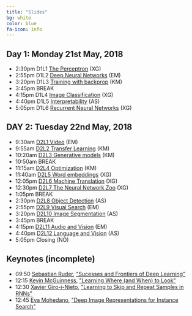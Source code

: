 ```yaml
---
title: "Slides"
bg: white
color: blue
fa-icon: info
---
```


## Day 1: Monday 21st May, 2018

- 2:30pm D1L1 [The Perceptron][D1L1] (XG) 
- 2:55pm D1L2 [Deep Neural Networks][D1L2] (EM)
- 3:20pm D1L3 [Training with backprop][D1L3] (KM)
- 3:45pm BREAK
- 4:15pm D1L4 [Image Classification][D1L4] (XG)
- 4:40pm D1L5 [Interpretability][D1L5] (AS)
- 5:05pm D1L6 [Recurrent Neural Networks][D1L6] (XG) 

## DAY 2: Tuesday 22nd May, 2018

- 9:30am [D2L1 Video][D2L1] (EM) 
- 9:55am [D2L2 Transfer Learning][D2L2] (KM) 
- 10:20am [D2L3 Generative models][D2L3] (KM)
- 10:50am BREAK
- 11:15am [D2L4 Optimization][D2L4] (KM)
- 11:40am [D2L5 Word embeddings][D2L5] (XG)
- 12:05pm [D2L6 Machine Translation][D2L6] (XG)
- 12:30pm [D2L7 The Neural Network Zoo][D2L7] (XG)
- 1:05pm BREAK
- 2:30pm [D2L8 Object Detection][D2L8] (AS)
- 2:55pm [D2L9 Visual Search][D2L9] (EM)
- 3:20pm [D2L10 Image Segmentation][D2L10] (AS)
- 3:45pm BREAK
- 4:15pm [D2L11 Audio and Vision][D2L11] (EM)
- 4:40pm [D2L12 Language and Vision][D2L12] (AS)
- 5:05pm Closing (NO)

[D1L1]: https://github.com/telecombcn-dl/2018-dlmm/raw/master/D1L01_ThePerceptron.pdf
[D1L2]: https://github.com/telecombcn-dl/2018-dlmm/raw/master/D1L02_Deep.pdf
[D1L3]: https://github.com/telecombcn-dl/2018-dlmm/raw/master/D1L03_Backprop.pdf
[D1L4]: https://github.com/telecombcn-dl/2018-dlmm/raw/master/D1L04_ImageNet.pdf
[D1L5]: https://github.com/telecombcn-dl/2018-dlmm/raw/master/D1L05_Visualization.pdf
[D1L6]: https://github.com/telecombcn-dl/2018-dlmm/raw/master/D1L06_RNN.pdf

[D2L1]: https://github.com/telecombcn-dl/2018-dlmm/raw/master/D2L01_Video.pdf
[D2L2]: https://github.com/telecombcn-dl/2018-dlmm/raw/master/D2L02_Transfer.pdf
[D2L3]: https://github.com/telecombcn-dl/2018-dlmm/raw/master/D2L03_Generative.pdf
[D2L4]: https://github.com/telecombcn-dl/2018-dlmm/raw/master/D2L04_Optimization.pdf
[D2L5]: https://github.com/telecombcn-dl/2018-dlmm/raw/master/D2L05_WordEmbeddings.pdf
[D2L6]: https://github.com/telecombcn-dl/2018-dlmm/raw/master/D2L06_ObjectDetection.pdf
[D2L7]: https://github.com/telecombcn-dl/2018-dlmm/raw/master/D2L07_Architectures.pdf
[D2L8]: https://github.com/telecombcn-dl/2018-dlmm/raw/master/D2L08_ObjectDetection.pdf
[D2L9]: https://github.com/telecombcn-dl/2018-dlmm/raw/master/D2L09_Retrieval.pdf
[D2L10]: https://github.com/telecombcn-dl/2018-dlmm/raw/master/D2L10_ImageSegmentation.pdf
[D2L11]: https://github.com/telecombcn-dl/2018-dlmm/raw/master/D2L11_AudioVision.pdf
[D2L12]: https://github.com/telecombcn-dl/2018-dlmm/raw/master/D2L12_LanguageVision.pdf

## Keynotes (incomplete)
- 09:50 [Sebastian Ruder][SebastianRuder], ["Sucesses and Frontiers of Deep Learning"][D1K1]
- 12:15 [Kevin McGuinness][KevinMcGuinness], ["Learning Where (and When) to Look"][D1C1]
- 12:30 [Xavier Giro-i-Nieto][XavierGiro], ["Learning to Skip and Repeat Samples in RNNs"][D1C3]
- 12:45 [Eva Mohedano][EvaMohedano], ["Deep Image Representations for Instance Search"][D1C4]

[SebastianRuder]: http://ruder.io/
[D1K1]: https://github.com/telecombcn-dl/2018-dlmm/raw/master/D1K01_SebastianRuder.pdf
[KevinMcGuinness]: http://www.eeng.dcu.ie/~mcguinne/
[D1C1]: https://github.com/telecombcn-dl/2018-dlmm/raw/master/D1C01_KevinMcGuinness.pdf
[XavierGiro]: https://imatge.upc.edu/web/people/xavier-giro
[D1C3]: https://github.com/telecombcn-dl/2018-dlmm/raw/master/D1C03_XavierGiro.pdf
[EvaMohedano]: https://www.insight-centre.org/users/eva-mohedano
[D1C4]: https://github.com/telecombcn-dl/2018-dlmm/raw/master/D1C04_EvaMohedano.pdf
